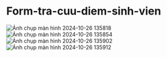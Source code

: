 # Form-tra-cuu-diem-sinh-vien
![Ảnh chụp màn hình 2024-10-26 135818](https://github.com/user-attachments/assets/8dd3344b-3c34-4a02-812d-6b241b18beec)
![Ảnh chụp màn hình 2024-10-26 135854](https://github.com/user-attachments/assets/09dc14b3-15e8-4552-8276-a6442455a35a)
![Ảnh chụp màn hình 2024-10-26 135902](https://github.com/user-attachments/assets/261439b2-fb4f-4ba1-8706-191e29a49971)
![Ảnh chụp màn hình 2024-10-26 135912](https://github.com/user-attachments/assets/095c0146-e5d5-4174-9083-e95f71f7ed34)
